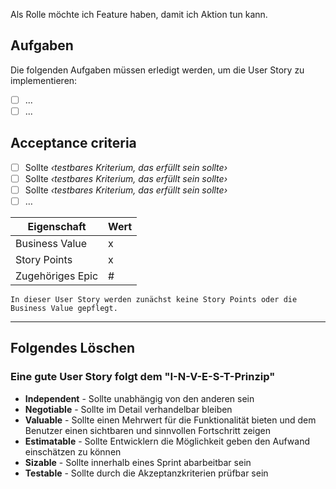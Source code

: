 Als Rolle möchte ich Feature haben, damit ich Aktion tun kann.

## Aufgaben
Die folgenden Aufgaben müssen erledigt werden, um die User Story zu implementieren:
- [ ] ...
- [ ] ...

## Acceptance criteria

- [ ] Sollte *‹testbares Kriterium, das erfüllt sein sollte›*
- [ ] Sollte *‹testbares Kriterium, das erfüllt sein sollte›*
- [ ] Sollte *‹testbares Kriterium, das erfüllt sein sollte›*
- [ ] …

| Eigenschaft       | Wert   |
| -----------       | ----   |
| Business Value    | x      |
| Story Points      | x      |
| Zugehöriges Epic  | #      |

`In dieser User Story werden zunächst keine Story Points oder die Business Value gepflegt.`
___
## Folgendes Löschen
### Eine gute User Story folgt dem "I-N-V-E-S-T-Prinzip"

* **Independent** - Sollte unabhängig von den anderen sein
* **Negotiable** - Sollte im Detail verhandelbar bleiben
* **Valuable** - Sollte einen Mehrwert für die Funktionalität bieten und dem Benutzer einen sichtbaren und sinnvollen Fortschritt zeigen
* **Estimatable** - Sollte Entwicklern die Möglichkeit geben den Aufwand einschätzen zu können
* **Sizable** - Sollte innerhalb eines Sprint abarbeitbar sein
* **Testable** - Sollte durch die Akzeptanzkriterien prüfbar sein
